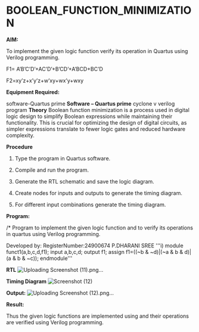 # BOOLEAN_FUNCTION_MINIMIZATION

**AIM:**

To implement the given logic function verify its operation in Quartus using Verilog programming.

F1= A’B’C’D’+AC’D’+B’CD’+A’BCD+BC’D 

F2=xy’z+x’y’z+w’xy+wx’y+wxy

**Equipment Required:**

software-Quartus prime
**Software – Quartus prime**
cyclone v verilog program
**Theory**
Boolean function minimization is a process used in digital logic design to simplify Boolean expressions while maintaining their functionality. This is crucial for optimizing the design of digital circuits, as simpler expressions translate to fewer logic gates and reduced hardware complexity.


**Procedure**

1.	Type the program in Quartus software.

2.	Compile and run the program.

3.	Generate the RTL schematic and save the logic diagram.

4.	Create nodes for inputs and outputs to generate the timing diagram.

5.	For different input combinations generate the timing diagram.


**Program:**

/* Program to implement the given logic function and to verify its operations in quartus using Verilog programming. 

Developed by: RegisterNumber:24900674 P.DHARANI SREE
'''i)
module funct1(a,b,c,d,f1);
input a,b,c,d;
output f1;
assign f1=((~b & ~d)|(~a & b & d)|(a & b & ~c));
endmodule'''






**RTL**
![Uploading Screenshot (11).png…]()

**Timing Diagram**
![Screenshot (12)](https://github.com/user-attachments/assets/de118542-875b-47bc-9bb6-f6926a4521fa)

**Output:**
![Uploading Screenshot (12).png…]()

**Result:**

Thus the given logic functions are implemented using and their operations are verified using Verilog programming.


